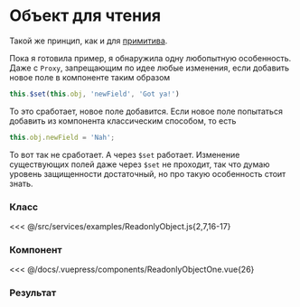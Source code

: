 # Объект для чтения

Такой же принцип, как и для [примитива](/class/primitive/private).

Пока я готовила пример, я обнаружила одну любопытную особенность. Даже с `Proxy`, запрещающим по идее любые изменения, если добавить новое поле в компоненте таким образом

```js
this.$set(this.obj, 'newField', 'Got ya!')
```

То это сработает, новое поле добавится. Если новое поле попытаться добавить из компонента классическим способом, то есть

```js
this.obj.newField = 'Nah';
```

То вот так не сработает. А через `$set` работает. Изменение существующих полей даже через `$set` не проходит, так что думаю уровень защищенности достаточный, но про такую особенность стоит знать.

### Класс

<<< @/src/services/examples/ReadonlyObject.js{2,7,16-17}

### Компонент

<<< @/docs/.vuepress/components/ReadonlyObjectOne.vue{26}

### Результат

<readonly-object-one />
<readonly-object-two />